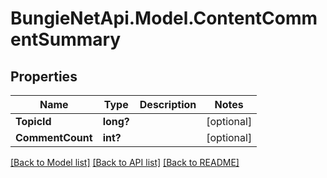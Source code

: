 # BungieNetApi.Model.ContentCommentSummary
## Properties

Name | Type | Description | Notes
------------ | ------------- | ------------- | -------------
**TopicId** | **long?** |  | [optional] 
**CommentCount** | **int?** |  | [optional] 

[[Back to Model list]](../README.md#documentation-for-models) [[Back to API list]](../README.md#documentation-for-api-endpoints) [[Back to README]](../README.md)

